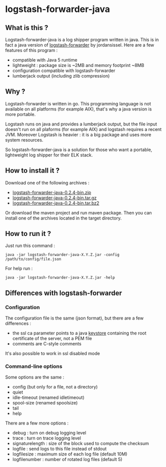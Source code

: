 # logstash-forwarder-java

## What is this ?

Logstash-forwarder-java is a log shipper program written in java. This is in fact a java version of [logstash-forwarder](https://github.com/elasticsearch/logstash-forwarder) by jordansissel.
Here are a few features of this program :
  - compatible with Java 5 runtime
  - lightweight : package size is ~2MB and memory footprint ~8MB
  - configuration compatible with logstash-forwarder
  - lumberjack output (including zlib compression)

## Why ?

Logstash-forwarder is written in go. This programming language is not available on all platforms (for example AIX), that's why a java version is more portable.

Logstash runs on java and provides a lumberjack output, but the file input doesn't run on all plaforms (for example AIX) and logstash requires a recent JVM. Moreover Logstash is heavier : it is a big package and uses more system resources.

So logstash-forwarder-java is a solution for those who want a portable, lightweight log shipper for their ELK stack.

## How to install it ?

Download one of the following archives :
  - [logstash-forwarder-java-0.2.4-bin.zip](https://github.com/didfet/logstash-forwarder-java/releases/download/0.2.4/logstash-forwarder-java-0.2.4-bin.zip)
  - [logstash-forwarder-java-0.2.4-bin.tar.gz](https://github.com/didfet/logstash-forwarder-java/releases/download/0.2.4/logstash-forwarder-java-0.2.4-bin.tar.gz)
  - [logstash-forwarder-java-0.2.4-bin.tar.bz2](https://github.com/didfet/logstash-forwarder-java/releases/download/0.2.4/logstash-forwarder-java-0.2.4-bin.tar.bz2)

Or download the maven project and run maven package. Then you can install one of the archives located in the target directory.

## How to run it ?

Just run this command :

    java -jar logstash-forwarder-java-X.Y.Z.jar -config /path/to/config/file.json

For help run :

    java -jar logstash-forwarder-java-X.Y.Z.jar -help

## Differences with logstash-forwarder

### Configuration

The configuration file is the same (json format), but there are a few differences :
  - the ssl ca parameter points to a java [keystore](https://github.com/didfet/logstash-forwarder-java/blob/master/HOWTO-KEYSTORE.md) containing the root certificate of the server, not a PEM file
  - comments are C-style comments

It's also possible to work in ssl disabled mode

### Command-line options

Some options are the same :
  - config (but only for a file, not a directory)
  - quiet
  - idle-timeout (renamed idletimeout)
  - spool-size (renamed spoolsize)
  - tail
  - help

There are a few more options :
  - debug : turn on debug logging level
  - trace : turn on trace logging level
  - signaturelength : size of the block used to compute the checksum
  - logfile : send logs to this file instead of stdout
  - logfilesize : maximum size of each log file (default 10M)
  - logfilenumber : number of rotated log files (default 5)

